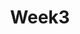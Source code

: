 ---
layout: default
title: Week3
nav_order: 3
description: "Generative AI with Large Language Models"
has_children: true
parent:  Coursera - GenAI with LLMs 
---